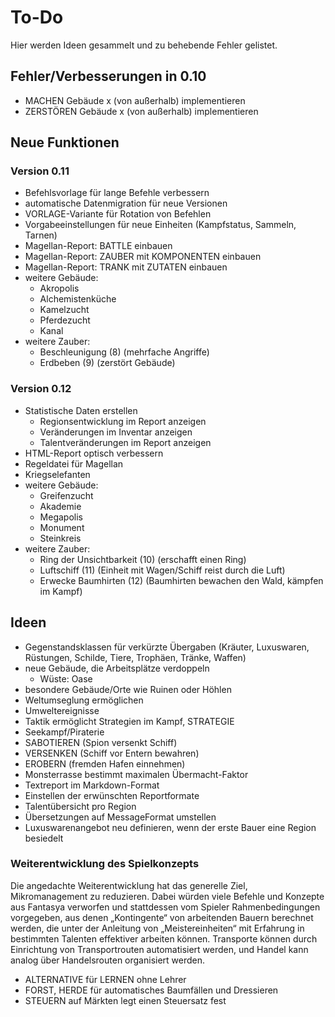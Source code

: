 # To-Do

Hier werden Ideen gesammelt und zu behebende Fehler gelistet.

## Fehler/Verbesserungen in 0.10

- MACHEN Gebäude x (von außerhalb) implementieren
- ZERSTÖREN Gebäude x (von außerhalb) implementieren

## Neue Funktionen

### Version 0.11

- Befehlsvorlage für lange Befehle verbessern
- automatische Datenmigration für neue Versionen
- VORLAGE-Variante für Rotation von Befehlen
- Vorgabeeinstellungen für neue Einheiten (Kampfstatus, Sammeln, Tarnen)
- Magellan-Report: BATTLE einbauen
- Magellan-Report: ZAUBER mit KOMPONENTEN einbauen
- Magellan-Report: TRANK mit ZUTATEN einbauen
- weitere Gebäude:
  - Akropolis
  - Alchemistenküche
  - Kamelzucht
  - Pferdezucht
  - Kanal
- weitere Zauber:
  - Beschleunigung (8) (mehrfache Angriffe)
  - Erdbeben (9) (zerstört Gebäude)
  
### Version 0.12

- Statistische Daten erstellen
  - Regionsentwicklung im Report anzeigen
  - Veränderungen im Inventar anzeigen
  - Talentveränderungen im Report anzeigen
- HTML-Report optisch verbessern
- Regeldatei für Magellan
- Kriegselefanten
- weitere Gebäude:
  - Greifenzucht
  - Akademie
  - Megapolis
  - Monument
  - Steinkreis
- weitere Zauber:
  - Ring der Unsichtbarkeit (10) (erschafft einen Ring)
  - Luftschiff (11) (Einheit mit Wagen/Schiff reist durch die Luft)
  - Erwecke Baumhirten (12) (Baumhirten bewachen den Wald, kämpfen im Kampf)

## Ideen

- Gegenstandsklassen für verkürzte Übergaben (Kräuter, Luxuswaren, Rüstungen, Schilde, Tiere, Trophäen, Tränke, Waffen)
- neue Gebäude, die Arbeitsplätze verdoppeln
  - Wüste: Oase
- besondere Gebäude/Orte wie Ruinen oder Höhlen
- Weltumseglung ermöglichen
- Umweltereignisse
- Taktik ermöglicht Strategien im Kampf, STRATEGIE
- Seekampf/Piraterie
- SABOTIEREN (Spion versenkt Schiff)
- VERSENKEN (Schiff vor Entern bewahren)
- EROBERN (fremden Hafen einnehmen)
- Monsterrasse bestimmt maximalen Übermacht-Faktor
- Textreport im Markdown-Format
- Einstellen der erwünschten Reportformate
- Talentübersicht pro Region
- Übersetzungen auf MessageFormat umstellen
- Luxuswarenangebot neu definieren, wenn der erste Bauer eine Region besiedelt

### Weiterentwicklung des Spielkonzepts

Die angedachte Weiterentwicklung hat das generelle Ziel, Mikromanagement zu
reduzieren. Dabei würden viele Befehle und Konzepte aus Fantasya verworfen und
stattdessen vom Spieler Rahmenbedingungen vorgegeben, aus denen „Kontingente“
von arbeitenden Bauern berechnet werden, die unter der Anleitung von
„Meistereinheiten“ mit Erfahrung in bestimmten Talenten effektiver arbeiten
können. Transporte können durch Einrichtung von Transportrouten automatisiert
werden, und Handel kann analog über Handelsrouten organisiert werden.

- ALTERNATIVE für LERNEN ohne Lehrer
- FORST, HERDE für automatisches Baumfällen und Dressieren
- STEUERN auf Märkten legt einen Steuersatz fest
